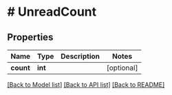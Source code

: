 # # UnreadCount

## Properties

Name | Type | Description | Notes
------------ | ------------- | ------------- | -------------
**count** | **int** |  | [optional] 

[[Back to Model list]](../../README#documentation-for-models) [[Back to API list]](../../README#documentation-for-api-endpoints) [[Back to README]](../../README)



